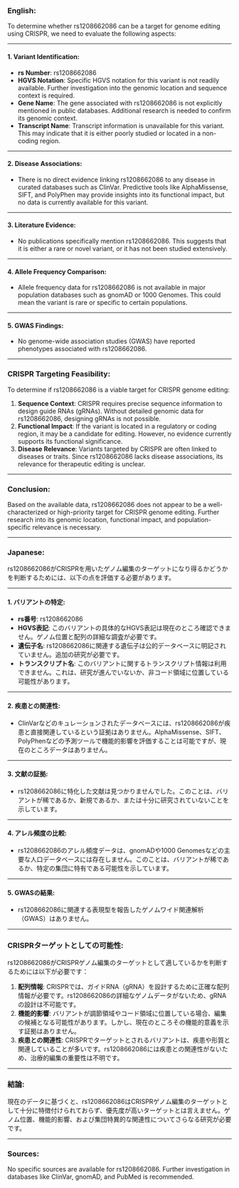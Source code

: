 ### English:
To determine whether rs1208662086 can be a target for genome editing using CRISPR, we need to evaluate the following aspects:

---

#### 1. **Variant Identification**:
- **rs Number**: rs1208662086
- **HGVS Notation**: Specific HGVS notation for this variant is not readily available. Further investigation into the genomic location and sequence context is required.
- **Gene Name**: The gene associated with rs1208662086 is not explicitly mentioned in public databases. Additional research is needed to confirm its genomic context.
- **Transcript Name**: Transcript information is unavailable for this variant. This may indicate that it is either poorly studied or located in a non-coding region.

---

#### 2. **Disease Associations**:
- There is no direct evidence linking rs1208662086 to any disease in curated databases such as ClinVar. Predictive tools like AlphaMissense, SIFT, and PolyPhen may provide insights into its functional impact, but no data is currently available for this variant.

---

#### 3. **Literature Evidence**:
- No publications specifically mention rs1208662086. This suggests that it is either a rare or novel variant, or it has not been studied extensively.

---

#### 4. **Allele Frequency Comparison**:
- Allele frequency data for rs1208662086 is not available in major population databases such as gnomAD or 1000 Genomes. This could mean the variant is rare or specific to certain populations.

---

#### 5. **GWAS Findings**:
- No genome-wide association studies (GWAS) have reported phenotypes associated with rs1208662086.

---

### CRISPR Targeting Feasibility:
To determine if rs1208662086 is a viable target for CRISPR genome editing:
1. **Sequence Context**: CRISPR requires precise sequence information to design guide RNAs (gRNAs). Without detailed genomic data for rs1208662086, designing gRNAs is not possible.
2. **Functional Impact**: If the variant is located in a regulatory or coding region, it may be a candidate for editing. However, no evidence currently supports its functional significance.
3. **Disease Relevance**: Variants targeted by CRISPR are often linked to diseases or traits. Since rs1208662086 lacks disease associations, its relevance for therapeutic editing is unclear.

---

### Conclusion:
Based on the available data, rs1208662086 does not appear to be a well-characterized or high-priority target for CRISPR genome editing. Further research into its genomic location, functional impact, and population-specific relevance is necessary.

---

### Japanese:
rs1208662086がCRISPRを用いたゲノム編集のターゲットになり得るかどうかを判断するためには、以下の点を評価する必要があります。

---

#### 1. **バリアントの特定**:
- **rs番号**: rs1208662086
- **HGVS表記**: このバリアントの具体的なHGVS表記は現在のところ確認できません。ゲノム位置と配列の詳細な調査が必要です。
- **遺伝子名**: rs1208662086に関連する遺伝子は公的データベースに明記されていません。追加の研究が必要です。
- **トランスクリプト名**: このバリアントに関するトランスクリプト情報は利用できません。これは、研究が進んでいないか、非コード領域に位置している可能性があります。

---

#### 2. **疾患との関連性**:
- ClinVarなどのキュレーションされたデータベースには、rs1208662086が疾患と直接関連しているという証拠はありません。AlphaMissense、SIFT、PolyPhenなどの予測ツールで機能的影響を評価することは可能ですが、現在のところデータはありません。

---

#### 3. **文献の証拠**:
- rs1208662086に特化した文献は見つかりませんでした。このことは、バリアントが稀であるか、新規であるか、または十分に研究されていないことを示しています。

---

#### 4. **アレル頻度の比較**:
- rs1208662086のアレル頻度データは、gnomADや1000 Genomesなどの主要な人口データベースには存在しません。このことは、バリアントが稀であるか、特定の集団に特有である可能性を示しています。

---

#### 5. **GWASの結果**:
- rs1208662086に関連する表現型を報告したゲノムワイド関連解析（GWAS）はありません。

---

### CRISPRターゲットとしての可能性:
rs1208662086がCRISPRゲノム編集のターゲットとして適しているかを判断するためには以下が必要です：
1. **配列情報**: CRISPRでは、ガイドRNA（gRNA）を設計するために正確な配列情報が必要です。rs1208662086の詳細なゲノムデータがないため、gRNAの設計は不可能です。
2. **機能的影響**: バリアントが調節領域やコード領域に位置している場合、編集の候補となる可能性があります。しかし、現在のところその機能的意義を示す証拠はありません。
3. **疾患との関連性**: CRISPRでターゲットとされるバリアントは、疾患や形質と関連していることが多いです。rs1208662086には疾患との関連性がないため、治療的編集の重要性は不明です。

---

### 結論:
現在のデータに基づくと、rs1208662086はCRISPRゲノム編集のターゲットとして十分に特徴付けられておらず、優先度が高いターゲットとは言えません。ゲノム位置、機能的影響、および集団特異的な関連性についてさらなる研究が必要です。

---

### Sources:
No specific sources are available for rs1208662086. Further investigation in databases like ClinVar, gnomAD, and PubMed is recommended.